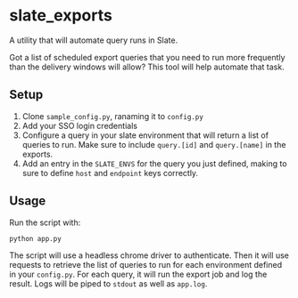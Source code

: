 # slate_exports

A utility that will automate query runs in Slate.

Got a list of scheduled export queries that you need to run more frequently than the delivery windows will allow? This tool will help automate that task.

## Setup

1. Clone `sample_config.py`, ranaming it to `config.py`
2. Add your SSO login credentials
3. Configure a query in your slate environment that will return a list of queries to run. Make sure to include `query.[id]` and `query.[name]` in the exports.
4. Add an entry in the `SLATE_ENVS` for the query you just defined, making to sure to define `host` and `endpoint` keys correctly.

## Usage

Run the script with:
```python
python app.py
```

The script will use a headless chrome driver to authenticate. Then it will use requests to retrieve the list of queries to run for each environment defined in your `config.py`. For each query, it will run the export job and log the result. Logs will be piped to `stdout` as well as `app.log`.
